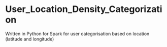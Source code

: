 # User_Location_Density_Categorization
Written in Python for Spark for user categorisation based on location (latitude and longitude)
